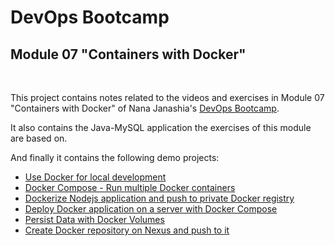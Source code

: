 # DevOps Bootcamp
## Module 07 "Containers with Docker"
<br />

This project contains notes related to the videos and exercises in Module 07 "Containers with Docker" of Nana Janashia's [DevOps Bootcamp](https://www.techworld-with-nana.com/devops-bootcamp).

It also contains the Java-MySQL application the exercises of this module are based on.

And finally it contains the following demo projects:
- [Use Docker for local development](./demo-projects/developing-with-docker/)
- [Docker Compose - Run multiple Docker containers](./demo-projects/docker-compose/)
- [Dockerize Nodejs application and push to private Docker registry](./demo-projects/dockerfile/)
- [Deploy Docker application on a server with Docker Compose](./demo-projects/deploy-docker-application/)
- [Persist Data with Docker Volumes](./demo-projects/docker-volumes/)
- [Create Docker repository on Nexus and push to it](./demo-projects/nexus-docker-repository/)
